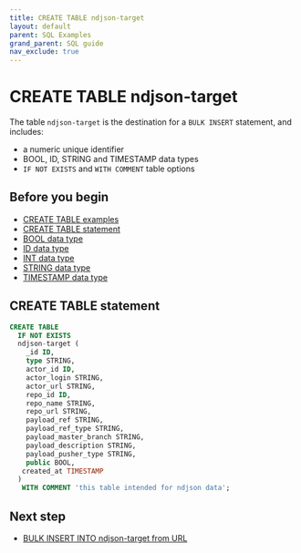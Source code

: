 ```yaml
---
title: CREATE TABLE ndjson-target
layout: default
parent: SQL Examples
grand_parent: SQL guide
nav_exclude: true
---
```


# CREATE TABLE ndjson-target

The table `ndjson-target` is the destination for a `BULK INSERT` statement, and includes:
* a numeric unique identifier
* BOOL, ID, STRING and TIMESTAMP data types
* `IF NOT EXISTS` and `WITH COMMENT` table options

## Before you begin
* [CREATE TABLE examples](/docs/sql-guide/examples/sql-eg-table/sql-eg-table-home#create-table-examples)
* [CREATE TABLE statement](/docs/sql-guide/statements/statement-table-create)
* [BOOL data type](/docs/sql-guide/data-types/data-type-bool)
* [ID data type](/docs/sql-guide/data-types/data-type-id)
* [INT data type](/docs/sql-guide/data-types/data-type-int)
* [STRING data type](/docs/sql-guide/data-types/data-type-string)
* [TIMESTAMP data type](/docs/sql-guide/data-types/data-type-timestamp)

## CREATE TABLE statement

```sql
CREATE TABLE
  IF NOT EXISTS
  ndjson-target (
    _id ID,
    type STRING,
    actor_id ID,
    actor_login STRING,
    actor_url STRING,
    repo_id ID,
    repo_name STRING,
    repo_url STRING,
    payload_ref STRING,
    payload_ref_type STRING,
    payload_master_branch STRING,
    payload_description STRING,
    payload_pusher_type STRING,
    public BOOL,
   created_at TIMESTAMP
  )
   WITH COMMENT 'this table intended for ndjson data';
```

## Next step

* [BULK INSERT INTO ndjson-target from URL](/docs/sql-guide/examples/sql-eg-insert/sql-eg-insert-bulk-ndjson-target)
